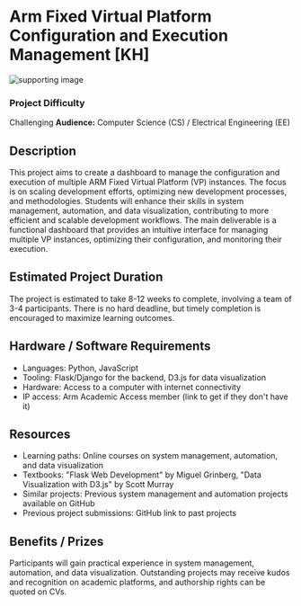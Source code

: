 # Arm Fixed Virtual Platform Configuration and Execution Management [KH]
![supporting image]()

### Project Difficulty
Challenging
**Audience:** Computer Science (CS) / Electrical Engineering (EE)

## Description
This project aims to create a dashboard to manage the configuration and execution of multiple ARM Fixed Virtual Platform (VP) instances. The focus is on scaling development efforts, optimizing new development processes, and methodologies. Students will enhance their skills in system management, automation, and data visualization, contributing to more efficient and scalable development workflows. The main deliverable is a functional dashboard that provides an intuitive interface for managing multiple VP instances, optimizing their configuration, and monitoring their execution.

## Estimated Project Duration
The project is estimated to take 8-12 weeks to complete, involving a team of 3-4 participants. There is no hard deadline, but timely completion is encouraged to maximize learning outcomes.

## Hardware / Software Requirements
- Languages: Python, JavaScript
- Tooling: Flask/Django for the backend, D3.js for data visualization
- Hardware: Access to a computer with internet connectivity
- IP access: Arm Academic Access member (link to get if they don't have it)

## Resources
- Learning paths: Online courses on system management, automation, and data visualization
- Textbooks: "Flask Web Development" by Miguel Grinberg, "Data Visualization with D3.js" by Scott Murray
- Similar projects: Previous system management and automation projects available on GitHub
- Previous project submissions: GitHub link to past projects

## Benefits / Prizes
Participants will gain practical experience in system management, automation, and data visualization. Outstanding projects may receive kudos and recognition on academic platforms, and authorship rights can be quoted on CVs.